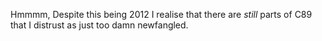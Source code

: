 Hmmmm, Despite this being 2012 I realise that there are *still* parts of C89 that I distrust as just too damn newfangled.